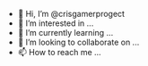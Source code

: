 - 👋 Hi, I’m @crisgamerprogect
- 👀 I’m interested in ...
- 🌱 I’m currently learning ...
- 💞️ I’m looking to collaborate on ...
- 📫 How to reach me ...

<!---
crisgamerprogect/crisgamerprogect is a ✨ special ✨ repository because its `README.md` (this file) appears on your GitHub profile.
You can click the Preview link to take a look at your changes.
--->

